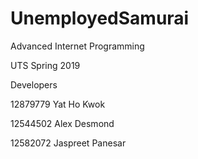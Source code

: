 # UnemployedSamurai



Advanced Internet Programming

UTS Spring 2019



Developers

12879779 Yat Ho Kwok

12544502 Alex Desmond

12582072 Jaspreet Panesar
